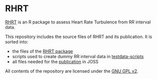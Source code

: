 # RHRT
[RHRT](/RHRT/README.md) is an R package to assess Heart Rate Turbulence from RR interval data.

This repository includes the source files of RHRT and its publication.
It is sorted into:

* the files of the [RHRT package](/RHRT)
* scripts used to create dummy RR interval data in [testdata-scripts](/testdata-scripts)
* all files needed for the [publication](/Paper) in JOSS

All contents of the repository are licensed under the [GNU GPL v2](http://www.gnu.org/licenses/old-licenses/gpl-2.0.html).
